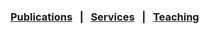 
### [Publications](publications.md) &nbsp;&nbsp;|&nbsp;&nbsp; [Services](services.md) &nbsp;&nbsp;|&nbsp;&nbsp; [Teaching](teaching.md)
